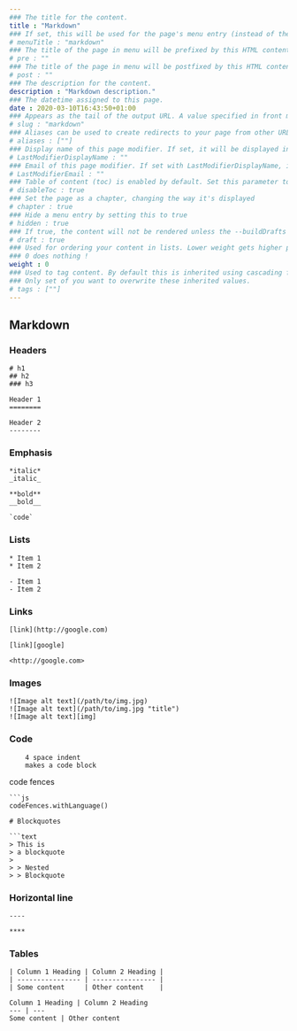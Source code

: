 ```yaml
---
### The title for the content.
title : "Markdown"
### If set, this will be used for the page's menu entry (instead of the `title` attribute)
# menuTitle : "markdown"
### The title of the page in menu will be prefixed by this HTML content
# pre : ""
### The title of the page in menu will be postfixed by this HTML content
# post : ""
### The description for the content.
description : "Markdown description."
### The datetime assigned to this page.
date : 2020-03-10T16:43:50+01:00
### Appears as the tail of the output URL. A value specified in front matter will override the segment of the URL based on the filename.
# slug : "markdown"
### Aliases can be used to create redirects to your page from other URLs.
# aliases : [""]
### Display name of this page modifier. If set, it will be displayed in the footer.
# LastModifierDisplayName : ""
### Email of this page modifier. If set with LastModifierDisplayName, it will be displayed in the footer
# LastModifierEmail : ""
### Table of content (toc) is enabled by default. Set this parameter to true to disable it.
# disableToc : true
### Set the page as a chapter, changing the way it's displayed
# chapter : true
### Hide a menu entry by setting this to true
# hidden : true
### If true, the content will not be rendered unless the --buildDrafts flag is passed to the hugo command.
# draft : true
### Used for ordering your content in lists. Lower weight gets higher precedence. So content with lower weight will come first.
### 0 does nothing !
weight : 0
### Used to tag content. By default this is inherited using cascading from _index.md files
### Only set of you want to overwrite these inherited values.
# tags : [""]
---
```


## Markdown

### Headers

```text
# h1
## h2
### h3
```

```text
Header 1
========
```

```text
Header 2
--------
```

### Emphasis

```text
*italic*
_italic_
```

```text
**bold**
__bold__
```

```text
`code`
```

### Lists

```text
* Item 1
* Item 2
```

```text
- Item 1
- Item 2
```

### Links

```text
[link](http://google.com)
```

```text
[link][google]
```

```text
<http://google.com>
```

### Images

```text
![Image alt text](/path/to/img.jpg)
![Image alt text](/path/to/img.jpg "title")
![Image alt text][img]
```

### Code

```text
    4 space indent
    makes a code block
```

code fences

```text
```js
codeFences.withLanguage()
```

```text
# Blockquotes

```text
> This is
> a blockquote
>
> > Nested
> > Blockquote
```

### Horizontal line

```text
----
```

```text
****
```

### Tables

```text
| Column 1 Heading | Column 2 Heading |
| ---------------- | ---------------- |
| Some content     | Other content    |
```

```text
Column 1 Heading | Column 2 Heading
--- | ---
Some content | Other content
```
